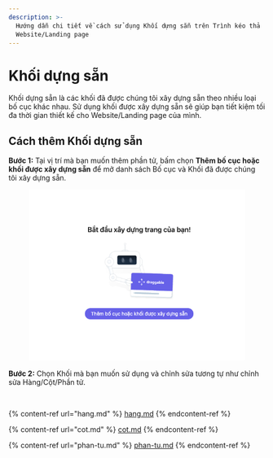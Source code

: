 ```yaml
---
description: >-
  Hướng dẫn chi tiết về cách sử dụng Khối dựng sẵn trên Trình kéo thả
  Website/Landing page
---
```


# Khối dựng sẵn

Khối dựng sẵn là các khối đã được chúng tôi xây dựng sẵn theo nhiều loại bố cục khác nhau. Sử dụng khối được xây dựng sẵn sẽ giúp bạn tiết kiệm tối đa thời gian thiết kế cho Website/Landing page của mình.&#x20;

## Cách thêm Khối dựng sẵn

**Bước 1:** Tại vị trí mà bạn muốn thêm phần tử, bấm chọn **Thêm bố cục hoặc khối được xây dựng sẵn** để mở danh sách Bố cục và Khối đã được chúng tôi xây dựng sẵn.

<figure><img src="../.gitbook/assets/Screen Shot 2023-11-06 at 16.01.18.png" alt="" width="464"><figcaption></figcaption></figure>

**Bước 2:** Chọn Khối mà bạn muốn sử dụng và chỉnh sửa tương tự như chỉnh sửa Hàng/Cột/Phần tử.



<figure><img src="../.gitbook/assets/khối.png" alt=""><figcaption></figcaption></figure>

{% content-ref url="hang.md" %}
[hang.md](hang.md)
{% endcontent-ref %}

{% content-ref url="cot.md" %}
[cot.md](cot.md)
{% endcontent-ref %}

{% content-ref url="phan-tu.md" %}
[phan-tu.md](phan-tu.md)
{% endcontent-ref %}

